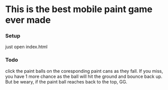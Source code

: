 # This is the best mobile paint game ever made

### Setup
just open index.html

### Todo
click the paint balls on the coresponding paint cans as they fall.
If you miss, you have 1 more chance as the ball will hit the ground and 
bounce back up. But be weary, if the paint ball reaches back to the top, GG.